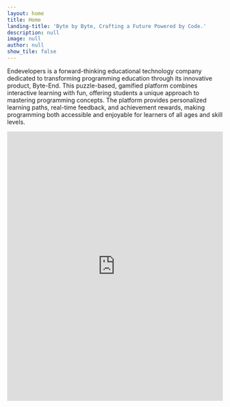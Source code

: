 ```yaml
---
layout: home
title: Home
landing-title: 'Byte by Byte, Crafting a Future Powered by Code.'
description: null
image: null
author: null
show_tile: false
---
```


Endevelopers is a forward-thinking educational technology company dedicated to transforming programming education through its innovative product, Byte-End. This puzzle-based, gamified platform combines interactive learning with fun, offering students a unique approach to mastering programming concepts. The platform provides personalized learning paths, real-time feedback, and achievement rewards, making programming both accessible and enjoyable for learners of all ages and skill levels.

<div style="margin: auto; text-align: center">
<iframe style="max-width: 100%" width="1120" height="630" src="https://www.youtube.com/embed/-fjYTYTyQ2I?si=MaHP8X3TTAjUbsyJ" title="YouTube video player" frameborder="0" allow="accelerometer; autoplay; clipboard-write; encrypted-media; gyroscope; picture-in-picture; web-share" referrerpolicy="strict-origin-when-cross-origin" allowfullscreen></iframe>

</div>